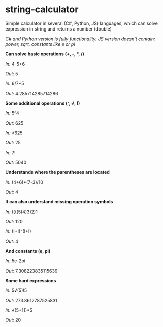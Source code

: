 # string-calculator
<P>
Simple calculator in several (C#, Python, JS) languages, which can solve expression in string and returns a number (double)

<I>C# and Python version is fully functionality. JS version doesn't contain: power, sqrt, constants like e or pi</I>

<B>Can solve basic operations (+, -, *, /)</B>

<I>In: </I>4-5+6

<I>Out: </I>5

<I>In: </I>6/7*5

<I>Out: </I>4.285714285714286

<B>Some additional operations (^, √, !)</B>

<I>In: </I>5^4

<I>Out: </I>625

<I>In: </I>√625

<I>Out: </I>25

<I>In: </I>7!

<I>Out: </I>5040

<B>Understands where the parentheses are located</B>

<I>In: </I>(4+6)*(7-3)/10

<I>Out: </I>4

<B>It can also understand missing operation symbols</B>

<I>In: </I>((((5)4)3)2)1

<I>Out: </I>120

<I>In: </I>(!+!)^(!+!)

<I>Out: </I>4

<B>And constants (e, pi)</B>

<I>In: </I>5e-2pi

<I>Out: </I>7.308223835115639

<B>Some hard expressions</B>

<I>In: </I>5√(5)!5

<I>Out: </I>273.8612787525831

<I>In: </I> √(5+11)*5

<I>Out: </I>20
</P>
